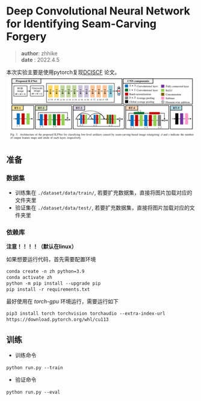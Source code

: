 # Deep Convolutional Neural Network for Identifying Seam-Carving Forgery
> **author**: zhhike \
> **date** : 2022.4.5

本次实验主要是使用pytorch复现[DCISCF](https://arxiv.org/abs/2007.02393) 论文。
![模型](./Img/model.png)

## 准备
### 数据集
* 训练集在 `./dataset/data/train/`, 若要扩充数据集，直接将图片加载对应的文件夹里
* 验证集在 `./dataset/data/test/`, 若要扩充数据集，直接将图片加载对应的文件夹里

### 依赖库
**注意！！！！（默认在linux）**

如果想要运行代码，首先需要配置环境
```angular2html
conda create -n zh python=3.9
conda activate zh
python -m pip install --upgrade pip
pip install -r requirements.txt
```

最好使用在 *torch-gpu* 环境运行，需要运行如下
```angular2html
pip3 install torch torchvision torchaudio --extra-index-url https://download.pytorch.org/whl/cu113
```

## 训练
* 训练命令

`python run.py --train`

* 验证命令

`python run.py --eval`

